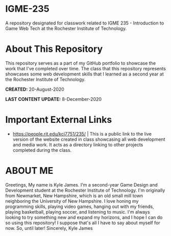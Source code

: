 # IGME-235
A repository designated for classwork related to IGME 235 - Introduction to Game Web Tech at the Rochester Institute of Technology.

# About This Repository
This repository serves as a part of my GitHub portfolio to showcase the work that I've completed over time.
The class that this repository represents showcases some web development skills that I learned as a second year at the Rochester Institute of Technology.

**CREATED:** 20-August-2020

**LAST CONTENT UPDATE:** 8-December-2020

# Important External Links
- https://people.rit.edu/kcj7751/235/ | This is a public link to the live version of the website created in class showcasing all web development and media work. It acts as a directory linking to other projects completed during the class.

# ABOUT ME
Greetings,
My name is Kyle James. I'm a second-year Game Design and Development student at the Rochester Institute of Technology. I'm originally from Newmarket, New Hampshire, which is an old small mill town neighboring the University of New Hampshire. I love honing my programming skills, playing video games, hanging out with my friends, playing basketball, playing soccer, and listening to music. I'm always looking to try something new and expand my horizons, and I hope I can do so using this repository! I suppose that's all I have to say about myself for now. So, until later!
Sincerely,
Kyle James
